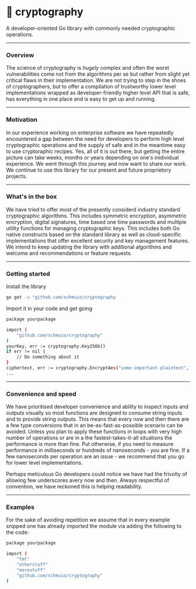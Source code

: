 # &#128273; cryptography
A developer-oriented Go library with commonly needed cryptographic operations.
<br>
<hr>

### <strong> Overview </strong>  
The science of cryptography is <i>hugely</i> complex and often the worst vulnerabilities come not from the algorithms per se but rather from slight yet critical flaws in their implementation. We are not trying to step in the shoes of cryptographers, but to offer a compilation of trustworthy lower level implementations wrapped as developer-friendly higher level API that is safe, has everything in one place and is easy to get up and running.
<br>

<hr>

### <strong> Motivation </strong>
In our experience working on enterprise software we have repeatedly encountered a gap between the need for developers to perform high level cryptographic operations and the supply of safe and in the meantime easy to use cryptoraphic recipes. Yes, all of it is out there, but getting the entire picture can take weeks, months or years depending on one's inidividual experience. We went through this journey and now want to share our work. We continue to use this library for our present and future proprietory projects.
<br>

<hr>

### <strong> What's in the box </strong>
We have tried to offer most of the presently considerd industry standard cryptographic algorithms. This includes symmetric encryption, asymmetric encryption, digital signatures, time based one time passwords and multiple utility functions for managing cryptographic keys. This includes both Go native constructs based on the standard library as well as cloud-specific implementations that offer excellent security and key management features. We intend to keep updating the library with additional algorithms and welcome and recommendations or feature requests.
<br>

<hr>

### <strong> Getting started </strong>
Install the library
```sh
go get -u "github.com/schmuio/cryptography
```
Import it in your code and get going
```sh
package yourpackage

import (
    "github.com/schmuio/cryptography"
)
yourKey, err := cryptography.Key256b()
if err != nil {
    // Do something about it
}
ciphertext, err := cryptography.EncryptAes("some-important-plaintext", yourKey)
...
```

<hr>

### <strong> Convenience and speed </strong>
We have prioritised developer convenience and ability to inspect inputs and outputs visually so most functions are designed to consume string inputs and to provide string outputs. This means that every now and then there are a few type conversions that in an be-as-fast-as-possible scenario can be avoided. Unless you plan to apply these functions in loops with very high number of operations or are in a the fastest-takes-it-all situations the performance is more than fine. Put otherwise, if you need to measure performance in milliseconds or hundreds of nanoseconds - you are fine. If a few nanoseconds per operation are an issue - we recommend that you go for lower level implementations.

Perhaps meticulous Go developers could notice we have had the frivolty of allowing few underscores avery now and then. Always respectful of convention, we have reckoned this is helping readability.

<hr>

### <strong> Examples </strong>
For the sake of avoiding repetition we assume that in every example snipped one has already imported the module via adding the following to the code:
```sh
package yourpackage

import (
    "fmt"
    "otherstuff"
    "morestuff"
    "github.com/schmuio/cryptography"
)
```

